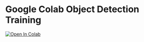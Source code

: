 # Google Colab Object Detection Training

[![Open In Colab](https://colab.research.google.com/assets/colab-badge.svg)](https://colab.research.google.com/github/cloud-annotations/google-colab-training/blob/master/object_detection.ipynb)
